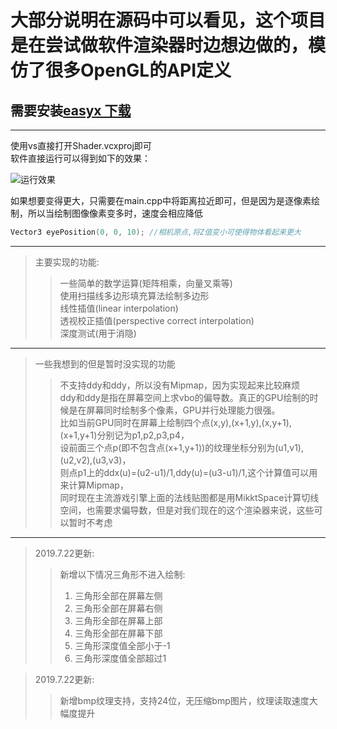 # 大部分说明在源码中可以看见，这个项目是在尝试做软件渲染器时边想边做的，模仿了很多OpenGL的API定义

## 需要安装[easyx 下载](https://easyx.cn/)

---
使用vs直接打开Shader.vcxproj即可  
软件直接运行可以得到如下的效果：

![运行效果](https://raw.githubusercontent.com/yangzhenzhuozz/Shader/master/result.gif)

如果想要变得更大，只需要在main.cpp中将距离拉近即可，但是因为是逐像素绘制，所以当绘制图像像素变多时，速度会相应降低

```CPP
Vector3 eyePosition(0, 0, 10); //相机原点,将Z值变小可使得物体看起来更大
```

---
>主要实现的功能:
>> 一些简单的数学运算(矩阵相乘，向量叉乘等)  
>> 使用扫描线多边形填充算法绘制多边形  
>> 线性插值(linear interpolation)  
>> 透视校正插值(perspective correct interpolation)  
>> 深度测试(用于消隐)  
---
>一些我想到的但是暂时没实现的功能  
>> 不支持ddy和ddy，所以没有Mipmap，因为实现起来比较麻烦  
ddy和ddy是指在屏幕空间上求vbo的偏导数。真正的GPU绘制的时候是在屏幕同时绘制多个像素，GPU并行处理能力很强。  
比如当前GPU同时在屏幕上绘制四个点(x,y),(x+1,y),(x,y+1),(x+1,y+1)分别记为p1,p2,p3,p4，  
设前面三个点p(即不包含点(x+1,y+1))的纹理坐标分别为(u1,v1),(u2,v2),(u3,v3)，  
则点p1上的ddx(u)=(u2-u1)/1,ddy(u)=(u3-u1)/1,这个计算值可以用来计算Mipmap，  
同时现在主流游戏引擎上面的法线贴图都是用MikktSpace计算切线空间，也需要求偏导数，但是对我们现在的这个渲染器来说，这些可以暂时不考虑  
---
> 2019.7.22更新:  
>> 新增以下情况三角形不进入绘制:
>>1. 三角形全部在屏幕左侧  
>>2. 三角形全部在屏幕右侧  
>>3. 三角形全部在屏幕上部  
>>4. 三角形全部在屏幕下部  
>>5. 三角形深度值全部小于-1  
>>6. 三角形深度值全部超过1  

> 2019.7.22更新:  
>> 新增bmp纹理支持，支持24位，无压缩bmp图片，纹理读取速度大幅度提升
